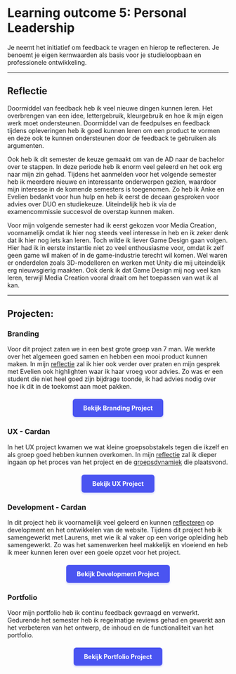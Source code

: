 # Learning outcome 5: Personal Leadership

Je neemt het initiatief om feedback te vragen en hierop te reflecteren. Je benoemt je eigen kernwaarden als basis voor je studieloopbaan en professionele ontwikkeling.

---

## Reflectie
Doormiddel van feedback heb ik veel nieuwe dingen kunnen leren. Het overbrengen van een idee, lettergebruik, kleurgebruik en hoe ik mijn eigen werk moet ondersteunen. Doormiddel van de feedpulses en feedback tijdens opleveringen heb ik goed kunnen leren om een product te vormen en deze ook te kunnen ondersteunen door de feedback te gebruiken als argumenten. 

Ook heb ik dit semester de keuze gemaakt om van de AD naar de bachelor over te stappen. In deze periode heb ik enorm veel geleerd en het ook erg naar mijn zin gehad. Tijdens het aanmelden voor het volgende semester heb ik meerdere nieuwe en interessante onderwerpen gezien, waardoor mijn interesse in de komende semesters is toegenomen. Zo heb ik Anke en Evelien bedankt voor hun hulp en heb ik eerst de decaan gesproken voor advies over DUO en studiekeuze. Uiteindelijk heb ik via de examencommissie succesvol de overstap kunnen maken.

Voor mijn volgende semester had ik eerst gekozen voor Media Creation, voornamelijk omdat ik hier nog steeds veel interesse in heb en ik zeker denk dat ik hier nog iets kan leren. Toch wilde ik liever Game Design gaan volgen. Hier had ik in eerste instantie niet zo veel enthousiasme voor, omdat ik zelf geen game wil maken of in de game-industrie terecht wil komen. Wel waren er onderdelen zoals 3D-modelleren en werken met Unity die mij uiteindelijk erg nieuwsgierig maakten. Ook denk ik dat Game Design mij nog veel kan leren, terwijl Media Creation vooral draait om het toepassen van wat ik al kan.

---

## Projecten: 
<h3 id="branding">Branding</h3>

Voor dit project zaten we in een best grote groep van 7 man. We werkte over het algemeen goed samen en hebben een mooi product kunnen maken. In mijn [reflectie](/point1#reflectie) zal ik hier ook verder over praten en mijn gesprek met Evelien ook highlighten waar ik haar vroeg voor advies. Zo was er een student die niet heel goed zijn bijdrage toonde, ik had advies nodig over hoe ik dit in de toekomst aan moet pakken. 


<div style="display: flex; justify-content: center; margin: 20px 0;">
  <a href="/point1#top" style="display: inline-block; background-color: #4a54f1; color: white; padding: 12px 24px; text-decoration: none; border-radius: 6px; font-weight: bold; transition: all 0.2s ease; box-shadow: 0 2px 4px rgba(74, 84, 241, 0.3);">
    Bekijk Branding Project
  </a>
</div>

<h3 id="ux-cardan">UX - Cardan</h3>

In het UX project kwamen we wat kleine groepsobstakels tegen die ikzelf en als groep goed hebben kunnen overkomen. In mijn [reflectie](/point2#reflectie) zal ik dieper ingaan op het proces van het project en de [groepsdynamiek](/point2#groepsreflectie) die plaatsvond.

<div style="display: flex; justify-content: center; margin: 20px 0;">
  <a href="/point2#top" style="display: inline-block; background-color: #4a54f1; color: white; padding: 12px 24px; text-decoration: none; border-radius: 6px; font-weight: bold; transition: all 0.2s ease; box-shadow: 0 2px 4px rgba(74, 84, 241, 0.3);">
    Bekijk UX Project
  </a>
</div>

<h3 id="development-cardan">Development - Cardan</h3>

In dit project heb ik voornamelijk veel geleerd en kunnen [reflecteren](/point3#reflectie) op development en het ontwikkelen van de website. Tijdens dit project heb ik samengewerkt met Laurens, met wie ik al vaker op een vorige opleiding heb samengewerkt. Zo was het samenwerken heel makkelijk en vloeiend en heb ik meer kunnen leren over een goeie opzet voor het project. 

<div style="display: flex; justify-content: center; margin: 20px 0;">
  <a href="/point3#top" style="display: inline-block; background-color: #4a54f1; color: white; padding: 12px 24px; text-decoration: none; border-radius: 6px; font-weight: bold; transition: all 0.2s ease; box-shadow: 0 2px 4px rgba(74, 84, 241, 0.3);">
    Bekijk Development Project
  </a>
</div>

<h3 id="portfolio">Portfolio</h3>
Voor mijn portfolio heb ik continu feedback gevraagd en verwerkt. Gedurende het semester heb ik regelmatige reviews gehad en gewerkt aan het verbeteren van het ontwerp, de inhoud en de functionaliteit van het portfolio.

<div style="display: flex; justify-content: center; margin: 20px 0;">
  <a href="/point5#top" style="display: inline-block; background-color: #4a54f1; color: white; padding: 12px 24px; text-decoration: none; border-radius: 6px; font-weight: bold; transition: all 0.2s ease; box-shadow: 0 2px 4px rgba(74, 84, 241, 0.3);">
    Bekijk Portfolio Project
  </a>
</div>